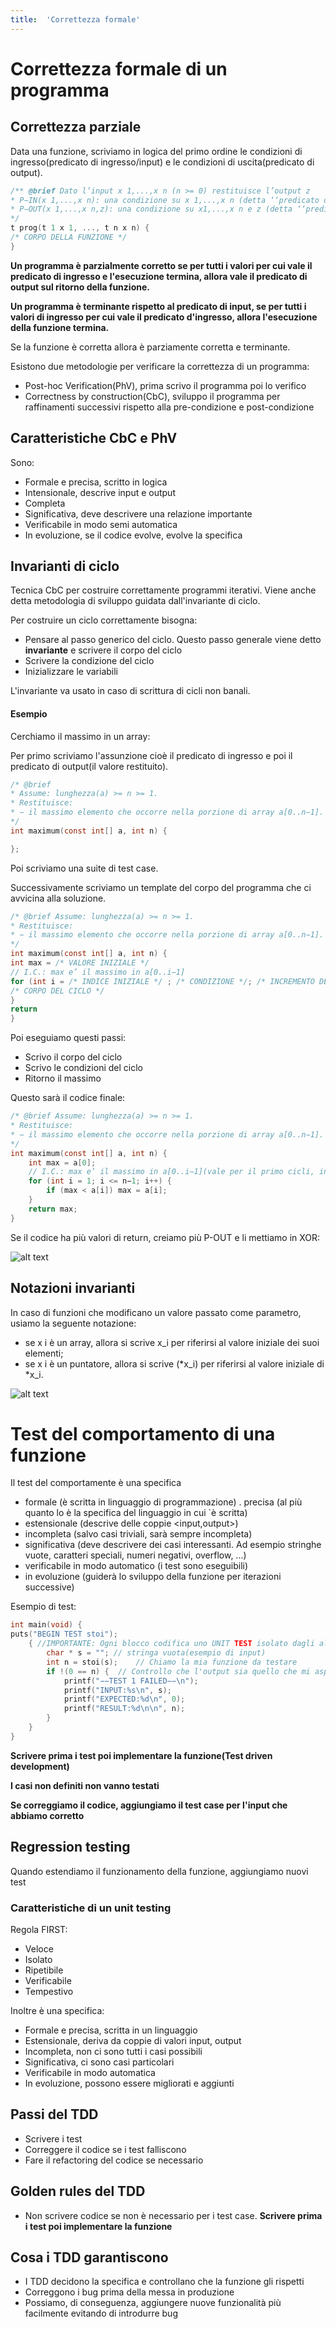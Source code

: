 ```yaml
---
title:  'Correttezza formale'
---
```


# Correttezza formale di un programma

## Correttezza parziale

Data una funzione, scriviamo in logica del primo ordine le condizioni di ingresso(predicato di ingresso/input) e le condizioni di uscita(predicato di output).

```c
/** @brief Dato l’input x 1,...,x n (n >= 0) restituisce l’output z
* P−IN(x 1,...,x n): una condizione su x 1,...,x n (detta ‘‘predicato di input’’)
* P−OUT(x 1,...,x n,z): una condizione su x1,...,x n e z (detta ‘‘predicato di output’’)
*/
t prog(t 1 x 1, ..., t n x n) {
/* CORPO DELLA FUNZIONE */
}
```

**Un programma è parzialmente corretto se per tutti i valori per cui vale il predicato di ingresso e l'esecuzione termina, allora vale il predicato di output sul ritorno della funzione.**

**Un programma è terminante rispetto al predicato di input, se per tutti i valori di ingresso per cui vale il predicato d'ingresso, allora l'esecuzione della funzione termina.**

Se la funzione è corretta allora è parziamente corretta e terminante.

Esistono due metodologie per verificare la correttezza di un programma:

- Post-hoc Verification(PhV), prima scrivo il programma poi lo verifico
- Correctness by construction(CbC), sviluppo il programma per raffinamenti successivi rispetto alla pre-condizione e post-condizione

## Caratteristiche CbC e PhV

Sono:

- Formale e precisa, scritto in logica
- Intensionale, descrive input e output
- Completa
- Significativa, deve descrivere una relazione importante
- Verificabile in modo semi automatica
- In evoluzione, se il codice evolve, evolve la specifica

## Invarianti di ciclo

Tecnica CbC per costruire correttamente programmi iterativi. Viene anche detta metodologia di sviluppo guidata dall'invariante di ciclo.

Per costruire un ciclo correttamente bisogna:

- Pensare al passo generico del ciclo. Questo passo generale viene detto **invariante** e scrivere il corpo del ciclo
- Scrivere la condizione del ciclo
- Inizializzare le variabili

L'invariante va usato in caso di scrittura di cicli non banali.

#### Esempio

Cerchiamo il massimo in un array:

Per primo scriviamo l'assunzione cioè il predicato di ingresso e poi il predicato di output(il valore restituito).

```c
/* @brief 
* Assume: lunghezza(a) >= n >= 1.
* Restituisce:
* − il massimo elemento che occorre nella porzione di array a[0..n−1].
*/
int maximum(const int[] a, int n) {

};

```

Poi scriviamo una suite di test case.

Successivamente scriviamo un template del corpo del programma che ci avvicina alla soluzione.

```c
/* @brief Assume: lunghezza(a) >= n >= 1.
* Restituisce:
* − il massimo elemento che occorre nella porzione di array a[0..n−1].
*/
int maximum(const int[] a, int n) {
int max = /* VALORE INIZIALE */
// I.C.: max e’ il massimo in a[0..i−1]
for (int i = /* INDICE INIZIALE */ ; /* CONDIZIONE */; /* INCREMENTO DELL’INDICE */) {
/* CORPO DEL CICLO */
}
return
}
```

Poi eseguiamo questi passi:

- Scrivo il corpo del ciclo
- Scrivo le condizioni del ciclo
- Ritorno il massimo

Questo sarà il codice finale:

```c
/* @brief Assume: lunghezza(a) >= n >= 1.
* Restituisce:
* − il massimo elemento che occorre nella porzione di array a[0..n−1].
*/
int maximum(const int[] a, int n) {
    int max = a[0];
    // I.C.: max e’ il massimo in a[0..i−1](vale per il primo cicli, infatti a[0] è il massimo tra a[0..i] cioè a[0..0])
    for (int i = 1; i <= n−1; i++) {
        if (max < a[i]) max = a[i];
    }
    return max;
}
```

Se il codice ha più valori di return, creiamo più P-OUT e li mettiamo in XOR:

![alt text](image-3.png)

## Notazioni invarianti

In caso di funzioni che modificano un valore passato come parametro, usiamo la seguente notazione:

- se x i è un array, allora si scrive x_i per riferirsi al valore iniziale dei suoi elementi;
- se x i è un puntatore, allora si scrive (*x_i) per riferirsi al valore iniziale di *x_i.

![alt text](image-4.png)

# Test del comportamento di una funzione

Il test del comportamente è una specifica 

- formale (è scritta in linguaggio di programmazione)
. precisa (al più quanto lo è la specifica del linguaggio in cui `è scritta)
- estensionale (descrive delle coppie <input,output>)
- incompleta (salvo casi triviali, sarà sempre incompleta)
- significativa (deve descrivere dei casi interessanti. Ad esempio stringhe vuote, caratteri speciali, numeri negativi, overflow, ...)
- verificabile in modo automatico (i test sono eseguibili)
- in evoluzione (guiderà lo sviluppo della funzione per iterazioni successive)

Esempio di test:

```c
int main(void) {
puts("BEGIN TEST stoi");
    { //IMPORTANTE: Ogni blocco codifica uno UNIT TEST isolato dagli altri
        char * s = ""; // stringa vuota(esempio di input)
        int n = stoi(s);    // Chiamo la mia funzione da testare
        if !(0 == n) {  // Controllo che l'output sia quello che mi aspetto, in caso contrario, il test è fallito
            printf("−−TEST 1 FAILED−−\n");
            printf("INPUT:%s\n", s);
            printf("EXPECTED:%d\n", 0);
            printf("RESULT:%d\n\n", n);
        }
    }
}
```


**Scrivere prima i test poi implementare la funzione(Test driven development)**

**I casi non definiti non vanno testati**

**Se correggiamo il codice, aggiungiamo il test case per l'input che abbiamo corretto**

## Regression testing

Quando estendiamo il funzionamento della funzione, aggiungiamo nuovi test

### Caratteristiche di un unit testing

Regola FIRST: 

- Veloce
- Isolato
- Ripetibile
- Verificabile
- Tempestivo

Inoltre è una specifica:

- Formale e precisa, scritta in un linguaggio
- Estensionale, deriva da coppie di valori input, output
- Incompleta, non ci sono tutti i casi possibili
- Significativa, ci sono casi particolari
- Verificabile in modo automatica
- In evoluzione, possono essere migliorati e aggiunti

## Passi del TDD

- Scrivere i test
- Correggere il codice se i test falliscono
- Fare il refactoring del codice se necessario

## Golden rules del TDD

- Non scrivere codice se non è necessario per i test case. **Scrivere prima i test poi implementare la funzione**


## Cosa i TDD garantiscono

- I TDD decidono la specifica e controllano che la funzione gli rispetti
- Correggono i bug prima della messa in produzione
- Possiamo, di conseguenza, aggiungere nuove funzionalità più facilmente evitando di introdurre bug
